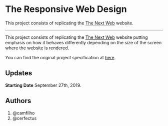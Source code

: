 # The Responsive Web Design

This project consists of replicating the [The Next Web](https://thenextweb.com/) website.
***
This project consists of replicating the [The Next Web](https://thenextweb.com/)  website putting emphasis on how it behaves differently depending on the size of the screen where the website is rendered.<br>

You can find the original project specification at [here](https://www.theodinproject.com/courses/html5-and-css3/lessons/building-with-responsive-design).

## Updates
**Starting Date** September 27th, 2019.


## Authors
1. @camfilho
2. @cerfectus
